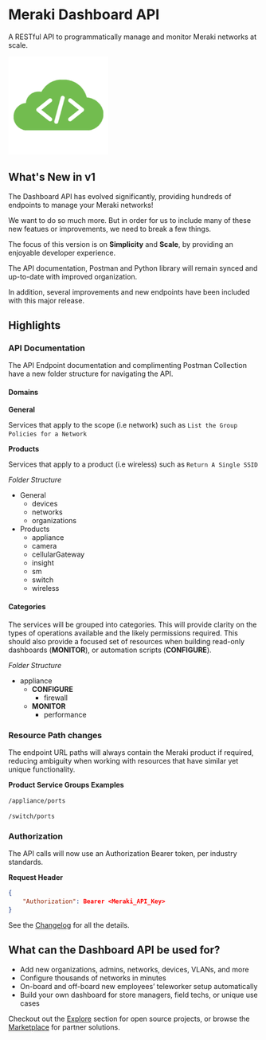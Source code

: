 # Meraki Dashboard API

A RESTful API to programmatically manage and monitor Meraki networks at scale.

<img src="../images/cloud-code.png" width="200px">

## What's New in v1 

The Dashboard API has evolved significantly, providing hundreds of endpoints to manage your Meraki networks!

We want to do so much more. But in order for us to include many of these new featues or improvements, we need to break a few things. 

The focus of this version is on **Simplicity** and **Scale**, by providing an enjoyable developer experience. 

The API documentation, Postman and Python library will remain synced and up-to-date with improved organization.

In addition, several improvements and new endpoints have been included with this major release.

## Highlights

### API Documentation

The API Endpoint documentation and complimenting Postman Collection have a new folder structure for navigating the API.


#### Domains

**General** 

Services that apply to the scope (i.e network) such as `List the Group Policies for a Network`

**Products** 

Services that apply to a product (i.e wireless) such as `Return A Single SSID`


*Folder Structure*


- General
    - devices
    - networks
    - organizations
- Products
    - appliance
    - camera
    - cellularGateway
    - insight
    - sm
    - switch
    - wireless

#### Categories

The services will be grouped into categories. This will provide clarity on the types of operations available and the likely permissions required. This should also provide a focused set of resources when building read-only dashboards (**MONITOR**), or automation scripts (**CONFIGURE**).


*Folder Structure*

- appliance
    - **CONFIGURE**
        - firewall         
    - **MONITOR**
        - performance

### Resource Path changes

The endpoint URL paths will always contain the Meraki product if required, reducing ambiguity when working with resources that have similar yet unique functionality. 

**Product Service Groups Examples**

`/appliance/ports`

`/switch/ports`


### Authorization

The API calls will now use an Authorization Bearer token, per industry standards.

**Request Header**

```json
{
    "Authorization": Bearer <Meraki_API_Key>
}
```

See the [Changelog](https://developer.cisco.com/meraki/whats-new/#!v1-0-0-beta-0) for all the details.



## What can the Dashboard API be used for?

- Add new organizations, admins, networks, devices, VLANs, and more
- Configure thousands of networks in minutes
- On-board and off-board new employees’ teleworker setup automatically
- Build your own dashboard for store managers, field techs, or unique use cases

Checkout out the [Explore](https://developer.cisco.com/meraki/explore/) section for open source projects, or browse the [Marketplace](https://apps.meraki.io/) for partner solutions.